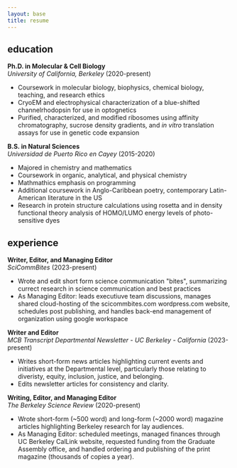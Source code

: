 ```yaml
---
layout: base
title: resume
---
```


## education

**Ph.D. in Molecular & Cell Biology**  
_University of California, Berkeley_ (2020-present)  

- Coursework in molecular biology, biophysics, chemical biology, teaching, and research ethics  
- CryoEM and electrophysical characterization of a blue-shifted channelrhodopsin for use in optognetics  
- Purified, characterized, and modified ribosomes using affinity chromatography, sucrose density gradients, and _in vitro_ translation assays for use in genetic code expansion

**B.S. in Natural Sciences**  
_Universidad de Puerto Rico en Cayey_ (2015-2020)  

- Majored in chemistry and mathematics
- Coursework in organic, analytical, and physical chemistry
- Mathmathics emphasis on programming
- Additional coursework in Anglo-Caribbean poetry, contemporary Latin-American literature in the US
- Research in protein structure calculations using rosetta and in density functional theory analysis of HOMO/LUMO energy levels of photo-sensitive dyes

## experience

**Writer, Editor, and Managing Editor**  
_SciCommBites_ (2023-present)  

- Wrote and edit short form science communication "bites", summarizing currect research in science communication and best practices  
- As Managing Editor: leads executiuve team discussions, manages shared cloud-hosting of the scicommbites.com wordpress.com website, schedules post publishing, and handles back-end management of organization using google workspace

**Writer and Editor**   
_MCB Transcript Departmental Newsletter - UC Berkeley - California_ (2023-present)  

- Writes short-form news articles highlighting current events and initiatives at the Departmental level, particularly those relating to diveristy, equity, inclusion, justice, and belonging.
- Edits newsletter articles for consistency and clarity.  

**Writing, Editor, and Managing Editor**  
_The Berkeley Science Review_ (2020-present)  

- Wrote short-form (~500 word) and long-form (~2000 word) magazine articles highlighting Berkeley research for lay audiences.  
- As Managing Editor: scheduled meetings, managed finances through UC Berkeley CalLink website, requested funding from the Graduate Assembly office, and handled ordering and publishing of the print magazine (thousands of copies a year).